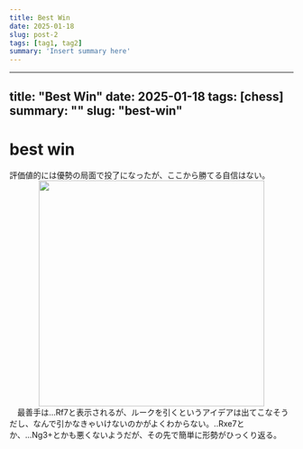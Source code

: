 ```yaml
---
title: Best Win
date: 2025-01-18
slug: post-2
tags: [tag1, tag2]
summary: 'Insert summary here'
---
```


---
title: "Best Win"
date: 2025-01-18
tags: [chess]
summary: ""
slug: "best-win"
---

# best win

<div>評価値的には優勢の局面で投了になったが、ここから勝てる自信はない。</div><div class="separator" style="clear: both; text-align: center;">
  <a href="https://blogger.googleusercontent.com/img/a/AVvXsEhH_N95EUoqeVJGoBEpEt_jBOrmnTvYl5fmprKcD2p9LqTU6XCbR4gKI-Vvx8Yc0QO0c-UiNxGTz1jehAKf6LhQ_zlM5U8AKYco3mI1O-85Us2emo4pwgXAGrSMg1hC82RSTR3nLW4NsqXPrl1dNpLWqQfRaGX_d5jxyMmFl0Xad3AUZFaZ_iv58EZM7sQ" imageanchor="1" style="margin-left: 1em; margin-right: 1em;">
    <img border="0"   src="https://blogger.googleusercontent.com/img/a/AVvXsEhH_N95EUoqeVJGoBEpEt_jBOrmnTvYl5fmprKcD2p9LqTU6XCbR4gKI-Vvx8Yc0QO0c-UiNxGTz1jehAKf6LhQ_zlM5U8AKYco3mI1O-85Us2emo4pwgXAGrSMg1hC82RSTR3nLW4NsqXPrl1dNpLWqQfRaGX_d5jxyMmFl0Xad3AUZFaZ_iv58EZM7sQ" width="400">
  </a>
</div>　最善手は...Rf7と表示されるが、ルークを引くというアイデアは出てこなそうだし、なんで引かなきゃいけないのかがよくわからない。..Rxe7とか、...Ng3+とかも悪くないようだが、その先で簡単に形勢がひっくり返る。
